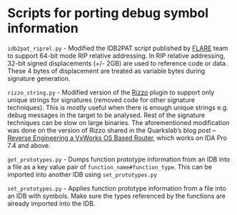 # Scripts for porting debug symbol information

`idb2pat_riprel.py` - Modified the IDB2PAT script published by [FLARE][1] team to support 64-bit mode RIP relative addressing. In RIP relative addressing, 32-bit signed displacements (+/- 2GB) are used to reference code or data. These 4 bytes of displacement are treated as variable bytes during signature generation.

`rizzo_string.py` - Modified version of the [Rizzo][2] plugin to support only unique strings for signatures (removed code for other signature techniques).  This is mostly useful when there is enough unique strings e.g. debug messages in the target to be analysed. Rest of the signature techniques can be slow on large binaries. The aforementioned modification was done on the version of Rizzo shared in the Quarkslab’s blog post – [Reverse Engineering a VxWorks OS Based Router][3], which works on IDA Pro 7.4 and above.

`get_prototypes.py` - Dumps function prototype information from an IDB into a file as a key value pair of `function_name#function_type`. This can be imported into another IDB using `set_prototypes.py`

`set_prototypes.py` - Applies function prototype information from a file into an IDB with symbols. Make sure the types referenced by the functions are already imported into the IDB.

[1]: https://www.mandiant.com/resources/flare-ida-pro-script
[2]: https://github.com/tacnetsol/ida/tree/master/plugins/rizzo
[3]: https://blog.quarkslab.com/reverse-engineering-a-vxworks-os-based-router.html

